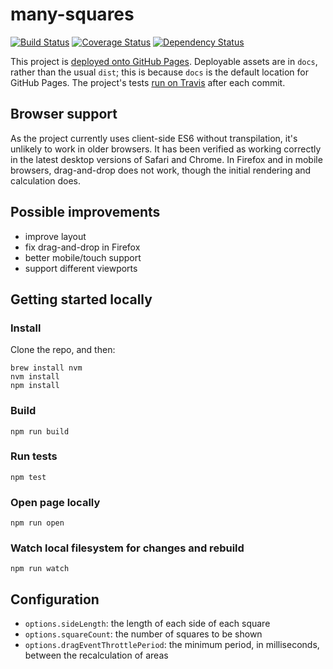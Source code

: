 # many-squares

[![Build Status](https://travis-ci.org/danyalaytekin/many-squares.svg?branch=master)](https://travis-ci.org/danyalaytekin/many-squares)
[![Coverage Status](https://coveralls.io/repos/github/danyalaytekin/many-squares/badge.svg?branch=master)](https://coveralls.io/github/danyalaytekin/many-squares?branch=master)
[![Dependency Status](https://gemnasium.com/badges/github.com/danyalaytekin/many-squares.svg)](https://gemnasium.com/github.com/danyalaytekin/many-squares)

This project is [deployed onto GitHub Pages](https://danyalaytekin.github.io/many-squares).  Deployable assets are in `docs`, rather than the usual `dist`; this is because `docs` is the default location for GitHub Pages. The project's tests [run on Travis](https://travis-ci.org/danyalaytekin/many-squares) after each commit.

## Browser support

As the project currently uses client-side ES6 without transpilation, it's unlikely to work in older browsers.  It has been verified as working correctly in the latest desktop versions of Safari and Chrome.  In Firefox and in mobile browsers, drag-and-drop does not work, though the initial rendering and calculation does.

## Possible improvements

- improve layout
- fix drag-and-drop in Firefox
- better mobile/touch support
- support different viewports

## Getting started locally

### Install

Clone the repo, and then:

```
brew install nvm
nvm install
npm install
```

### Build

```
npm run build
```

### Run tests

```
npm test
```

### Open page locally

```
npm run open
```

### Watch local filesystem for changes and rebuild

```
npm run watch
```

## Configuration

- `options.sideLength`: the length of each side of each square
- `options.squareCount`: the number of squares to be shown
- `options.dragEventThrottlePeriod`: the minimum period, in milliseconds, between the recalculation of areas
